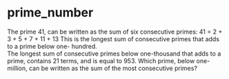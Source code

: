 # prime_number

The prime 41, can be written as the sum of six consecutive primes:  41 = 2 + 3 + 5 + 7 + 11 + 13 
This is the longest sum of consecutive primes that adds to a prime below one- hundred.  
The longest sum of consecutive primes below one-thousand that adds to a prime, contains 21 terms, and is equal to 953.
Which prime, below one-million, can be written as the sum of the most consecutive primes?
